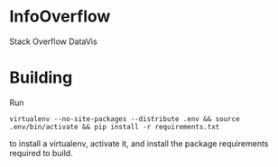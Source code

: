 InfoOverflow
============

Stack Overflow DataVis


Building
============
Run

    virtualenv --no-site-packages --distribute .env && source .env/bin/activate && pip install -r requirements.txt
    
to install a virtualenv, activate it, and install the package requirements required to build.
